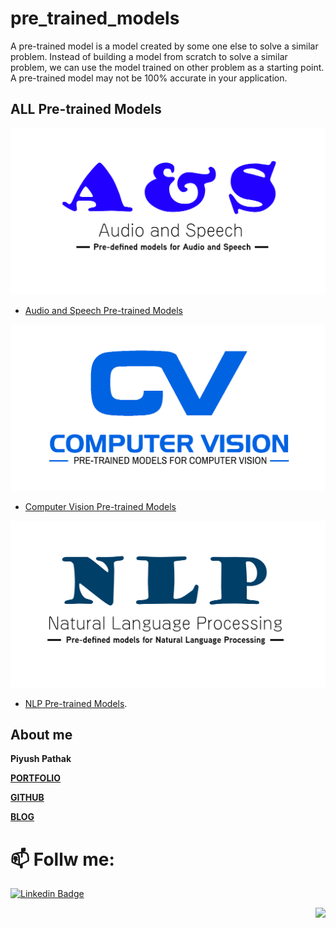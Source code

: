 # pre_trained_models
A pre-trained model is a model created by some one else to solve a similar problem. Instead of building a model from scratch to solve a similar problem, we can use the model trained on other problem as a starting point. A pre-trained model may not be 100% accurate in your application.

## ALL Pre-trained Models

![Audio logo](https://github.com/piyushpathak03/pre_trained_model_NLP_Audio_CV/blob/main/Audio_pretrained_model/logo.jpg)

* [Audio and Speech Pre-trained Models](https://github.com/piyushpathak03/pre_trained_model_NLP_Audio_CV/tree/main/Audio_pretrained_model)

![CV logo](https://github.com/piyushpathak03/pre_trained_model_NLP_Audio_CV/blob/main/CV_pretrained_model/logo.jpg)

* [Computer Vision Pre-trained Models](https://github.com/piyushpathak03/pre_trained_model_NLP_Audio_CV/tree/main/CV_pretrained_model)

![NLP logo](https://github.com/piyushpathak03/pre_trained_model_NLP_Audio_CV/blob/main/NLP_pretrained_model/logo.jpg)

* [NLP Pre-trained Models](https://github.com/piyushpathak03/pre_trained_model_NLP_Audio_CV/tree/main/NLP_pretrained_model).


## About me

**Piyush Pathak**

[**PORTFOLIO**](https://anirudhrapathak3.wixsite.com/piyush)

[**GITHUB**](https://github.com/piyushpathak03)

[**BLOG**](https://medium.com/@piyushpathak03)


# 📫 Follw me: 

[![Linkedin Badge](https://img.shields.io/badge/-PiyushPathak-blue?style=flat-square&logo=Linkedin&logoColor=white&link=https://www.linkedin.com/in/piyushpathak03/)](https://www.linkedin.com/in/piyushpathak03/)

<p  align="right"><img height="100" src = "https://media.giphy.com/media/l3URDstnIjBNY7rwLB/giphy.gif"></p>
